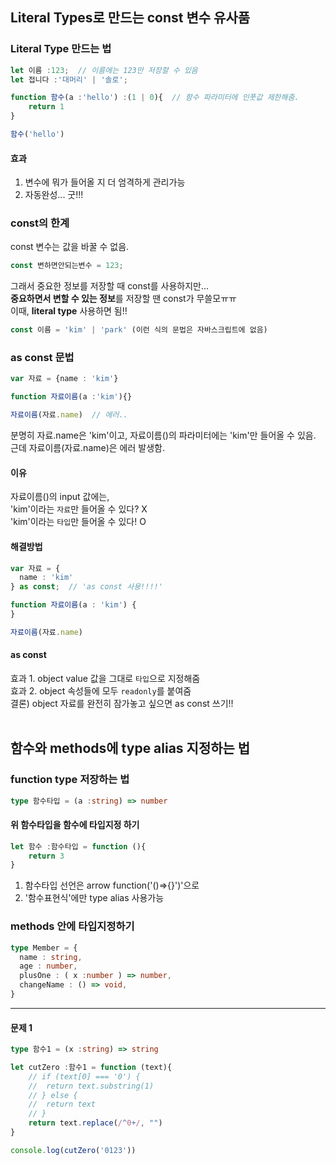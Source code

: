 ## Literal Types로 만드는 const 변수 유사품

### Literal Type 만드는 법
```typescript
let 이름 :123;  // 이름에는 123만 저장할 수 있음
let 접니다 :'대머리' | '솔로';

function 함수(a :'hello') :(1 | 0){  // 함수 파라미터에 인풋값 제한해줌.
	return 1
}

함수('hello')
```

#### 효과
1. 변수에 뭐가 들어올 지 더 엄격하게 관리가능
2. 자동완성... 굿!!!  

### const의 한계
const 변수는 값을 바꿀 수 없음.   
```typescript
const 변하면안되는변수 = 123;
```  

그래서 중요한 정보를 저장할 때 const를 사용하지만...  
**중요하면서 변할 수 있는 정보**를 저장할 땐 const가 무쓸모ㅠㅠ   
이때, **literal type** 사용하면 됨!!
```typescript
const 이름 = 'kim' | 'park' (이런 식의 문법은 자바스크립트에 없음)
```  

### as const 문법
```typescript
var 자료 = {name : 'kim'}

function 자료이름(a :'kim'){}

자료이름(자료.name)  // 에러..
```
분명히 자료.name은 'kim'이고, 자료이름()의 파라미터에는 'kim'만 들어올 수 있음.
근데 자료이름(자료.name)은 에러 발생함.

#### 이유
자료이름()의 input 값에는,  
'kim'이라는 `자료`만 들어올 수 있다? X  
'kim'이라는 `타입`만 들어올 수 있다! O  

#### 해결방법
```typescript
var 자료 = {
  name : 'kim'
} as const;  // 'as const 사용!!!!'

function 자료이름(a : 'kim') {
}

자료이름(자료.name)
```  

#### as const
효과 1. object value 값을 그대로 `타입`으로 지정해줌  
효과 2. object 속성들에 모두 `readonly`를 붙여줌  
결론) object 자료를 완전히 잠가놓고 싶으면 as const 쓰기!!  
<br>


## 함수와 methods에 type alias 지정하는 법

### function type 저장하는 법
```typescript
type 함수타입 = (a :string) => number
```   

#### 위 함수타입을 함수에 타입지정 하기
```typescript
let 함수 :함수타입 = function (){
	return 3
}
```   
1. 함수타입 선언은 arrow function('()=>{}')'으로
2. '함수표현식'에만 type alias 사용가능  


### methods 안에 타입지정하기 
```typescript
type Member = {
  name : string,
  age : number,
  plusOne : ( x :number ) => number,
  changeName : () => void,
}
```

<hr/>

#### 문제 1
```typescript
type 함수1 = (x :string) => string

let cutZero :함수1 = function (text){
	// if (text[0] === '0') {
	// 	return text.substring(1)
	// } else {
	// 	return text
	// }
	return text.replace(/^0+/, "")
}

console.log(cutZero('0123'))
```

